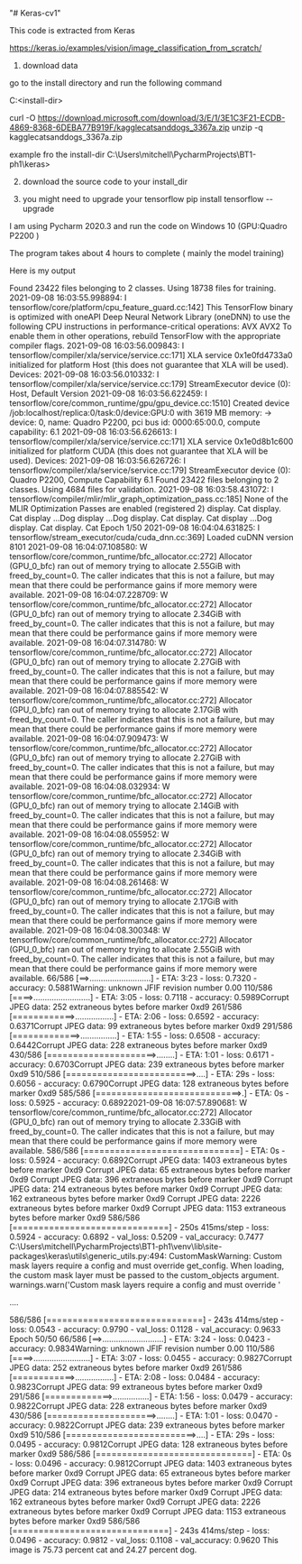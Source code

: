 "# Keras-cv1" 

This code is extracted from Keras 

https://keras.io/examples/vision/image_classification_from_scratch/

1) download data 

go to the install directory and run the following command 

C:\<install-dir> 

curl -O https://download.microsoft.com/download/3/E/1/3E1C3F21-ECDB-4869-8368-6DEBA77B919F/kagglecatsanddogs_3367a.zip
unzip -q kagglecatsanddogs_3367a.zip

example fro the install-dir
C:\Users\mitchell\PycharmProjects\BT1-ph1\keras>

2) download the source code to your install_dir

3) you might need to upgrade your tensorflow 
pip install tensorflow --upgrade


I am using Pycharm 2020.3 and run the code on  Windows 10 (GPU:Quadro P2200 )

The program takes about 4 hours to complete ( mainly the model training) 

Here is my output


Found 23422 files belonging to 2 classes.
Using 18738 files for training.
2021-09-08 16:03:55.998894: I tensorflow/core/platform/cpu_feature_guard.cc:142] This TensorFlow binary is optimized with oneAPI Deep Neural Network Library (oneDNN) to use the following CPU instructions in performance-critical operations:  AVX AVX2
To enable them in other operations, rebuild TensorFlow with the appropriate compiler flags.
2021-09-08 16:03:56.009843: I tensorflow/compiler/xla/service/service.cc:171] XLA service 0x1e0fd4733a0 initialized for platform Host (this does not guarantee that XLA will be used). Devices:
2021-09-08 16:03:56.010332: I tensorflow/compiler/xla/service/service.cc:179]   StreamExecutor device (0): Host, Default Version
2021-09-08 16:03:56.622459: I tensorflow/core/common_runtime/gpu/gpu_device.cc:1510] Created device /job:localhost/replica:0/task:0/device:GPU:0 with 3619 MB memory:  -> device: 0, name: Quadro P2200, pci bus id: 0000:65:00.0, compute capability: 6.1
2021-09-08 16:03:56.626613: I tensorflow/compiler/xla/service/service.cc:171] XLA service 0x1e0d8b1c600 initialized for platform CUDA (this does not guarantee that XLA will be used). Devices:
2021-09-08 16:03:56.626726: I tensorflow/compiler/xla/service/service.cc:179]   StreamExecutor device (0): Quadro P2200, Compute Capability 6.1
Found 23422 files belonging to 2 classes.
Using 4684 files for validation.
2021-09-08 16:03:58.431072: I tensorflow/compiler/mlir/mlir_graph_optimization_pass.cc:185] None of the MLIR Optimization Passes are enabled (registered 2)
display. Cat
display. Cat
display ...Dog
display ...Dog
display. Cat
display. Cat
display ...Dog
display. Cat
display. Cat
Epoch 1/50
2021-09-08 16:04:04.631825: I tensorflow/stream_executor/cuda/cuda_dnn.cc:369] Loaded cuDNN version 8101
2021-09-08 16:04:07.108580: W tensorflow/core/common_runtime/bfc_allocator.cc:272] Allocator (GPU_0_bfc) ran out of memory trying to allocate 2.55GiB with freed_by_count=0. The caller indicates that this is not a failure, but may mean that there could be performance gains if more memory were available.
2021-09-08 16:04:07.228709: W tensorflow/core/common_runtime/bfc_allocator.cc:272] Allocator (GPU_0_bfc) ran out of memory trying to allocate 2.34GiB with freed_by_count=0. The caller indicates that this is not a failure, but may mean that there could be performance gains if more memory were available.
2021-09-08 16:04:07.314780: W tensorflow/core/common_runtime/bfc_allocator.cc:272] Allocator (GPU_0_bfc) ran out of memory trying to allocate 2.27GiB with freed_by_count=0. The caller indicates that this is not a failure, but may mean that there could be performance gains if more memory were available.
2021-09-08 16:04:07.885542: W tensorflow/core/common_runtime/bfc_allocator.cc:272] Allocator (GPU_0_bfc) ran out of memory trying to allocate 2.17GiB with freed_by_count=0. The caller indicates that this is not a failure, but may mean that there could be performance gains if more memory were available.
2021-09-08 16:04:07.909473: W tensorflow/core/common_runtime/bfc_allocator.cc:272] Allocator (GPU_0_bfc) ran out of memory trying to allocate 2.27GiB with freed_by_count=0. The caller indicates that this is not a failure, but may mean that there could be performance gains if more memory were available.
2021-09-08 16:04:08.032934: W tensorflow/core/common_runtime/bfc_allocator.cc:272] Allocator (GPU_0_bfc) ran out of memory trying to allocate 2.14GiB with freed_by_count=0. The caller indicates that this is not a failure, but may mean that there could be performance gains if more memory were available.
2021-09-08 16:04:08.055952: W tensorflow/core/common_runtime/bfc_allocator.cc:272] Allocator (GPU_0_bfc) ran out of memory trying to allocate 2.34GiB with freed_by_count=0. The caller indicates that this is not a failure, but may mean that there could be performance gains if more memory were available.
2021-09-08 16:04:08.261468: W tensorflow/core/common_runtime/bfc_allocator.cc:272] Allocator (GPU_0_bfc) ran out of memory trying to allocate 2.17GiB with freed_by_count=0. The caller indicates that this is not a failure, but may mean that there could be performance gains if more memory were available.
2021-09-08 16:04:08.300348: W tensorflow/core/common_runtime/bfc_allocator.cc:272] Allocator (GPU_0_bfc) ran out of memory trying to allocate 2.55GiB with freed_by_count=0. The caller indicates that this is not a failure, but may mean that there could be performance gains if more memory were available.
 66/586 [==>...........................] - ETA: 3:23 - loss: 0.7320 - accuracy: 0.5881Warning: unknown JFIF revision number 0.00
110/586 [====>.........................] - ETA: 3:05 - loss: 0.7118 - accuracy: 0.5989Corrupt JPEG data: 252 extraneous bytes before marker 0xd9
261/586 [============>.................] - ETA: 2:06 - loss: 0.6592 - accuracy: 0.6371Corrupt JPEG data: 99 extraneous bytes before marker 0xd9
291/586 [=============>................] - ETA: 1:55 - loss: 0.6508 - accuracy: 0.6442Corrupt JPEG data: 228 extraneous bytes before marker 0xd9
430/586 [=====================>........] - ETA: 1:01 - loss: 0.6171 - accuracy: 0.6703Corrupt JPEG data: 239 extraneous bytes before marker 0xd9
510/586 [=========================>....] - ETA: 29s - loss: 0.6056 - accuracy: 0.6790Corrupt JPEG data: 128 extraneous bytes before marker 0xd9
585/586 [============================>.] - ETA: 0s - loss: 0.5925 - accuracy: 0.68922021-09-08 16:07:57.890681: W tensorflow/core/common_runtime/bfc_allocator.cc:272] Allocator (GPU_0_bfc) ran out of memory trying to allocate 2.33GiB with freed_by_count=0. The caller indicates that this is not a failure, but may mean that there could be performance gains if more memory were available.
586/586 [==============================] - ETA: 0s - loss: 0.5924 - accuracy: 0.6892Corrupt JPEG data: 1403 extraneous bytes before marker 0xd9
Corrupt JPEG data: 65 extraneous bytes before marker 0xd9
Corrupt JPEG data: 396 extraneous bytes before marker 0xd9
Corrupt JPEG data: 214 extraneous bytes before marker 0xd9
Corrupt JPEG data: 162 extraneous bytes before marker 0xd9
Corrupt JPEG data: 2226 extraneous bytes before marker 0xd9
Corrupt JPEG data: 1153 extraneous bytes before marker 0xd9
586/586 [==============================] - 250s 415ms/step - loss: 0.5924 - accuracy: 0.6892 - val_loss: 0.5209 - val_accuracy: 0.7477
C:\Users\mitchell\PycharmProjects\BT1-ph1\venv\lib\site-packages\keras\utils\generic_utils.py:494: CustomMaskWarning: Custom mask layers require a config and must override get_config. When loading, the custom mask layer must be passed to the custom_objects argument.
  warnings.warn('Custom mask layers require a config and must override '

....




586/586 [==============================] - 243s 414ms/step - loss: 0.0543 - accuracy: 0.9790 - val_loss: 0.1128 - val_accuracy: 0.9633
Epoch 50/50
 66/586 [==>...........................] - ETA: 3:24 - loss: 0.0423 - accuracy: 0.9834Warning: unknown JFIF revision number 0.00
110/586 [====>.........................] - ETA: 3:07 - loss: 0.0455 - accuracy: 0.9827Corrupt JPEG data: 252 extraneous bytes before marker 0xd9
261/586 [============>.................] - ETA: 2:08 - loss: 0.0484 - accuracy: 0.9823Corrupt JPEG data: 99 extraneous bytes before marker 0xd9
291/586 [=============>................] - ETA: 1:56 - loss: 0.0479 - accuracy: 0.9822Corrupt JPEG data: 228 extraneous bytes before marker 0xd9
430/586 [=====================>........] - ETA: 1:01 - loss: 0.0470 - accuracy: 0.9822Corrupt JPEG data: 239 extraneous bytes before marker 0xd9
510/586 [=========================>....] - ETA: 29s - loss: 0.0495 - accuracy: 0.9812Corrupt JPEG data: 128 extraneous bytes before marker 0xd9
586/586 [==============================] - ETA: 0s - loss: 0.0496 - accuracy: 0.9812Corrupt JPEG data: 1403 extraneous bytes before marker 0xd9
Corrupt JPEG data: 65 extraneous bytes before marker 0xd9
Corrupt JPEG data: 396 extraneous bytes before marker 0xd9
Corrupt JPEG data: 214 extraneous bytes before marker 0xd9
Corrupt JPEG data: 162 extraneous bytes before marker 0xd9
Corrupt JPEG data: 2226 extraneous bytes before marker 0xd9
Corrupt JPEG data: 1153 extraneous bytes before marker 0xd9
586/586 [==============================] - 243s 414ms/step - loss: 0.0496 - accuracy: 0.9812 - val_loss: 0.1108 - val_accuracy: 0.9620
This image is 75.73 percent cat and 24.27 percent dog.
